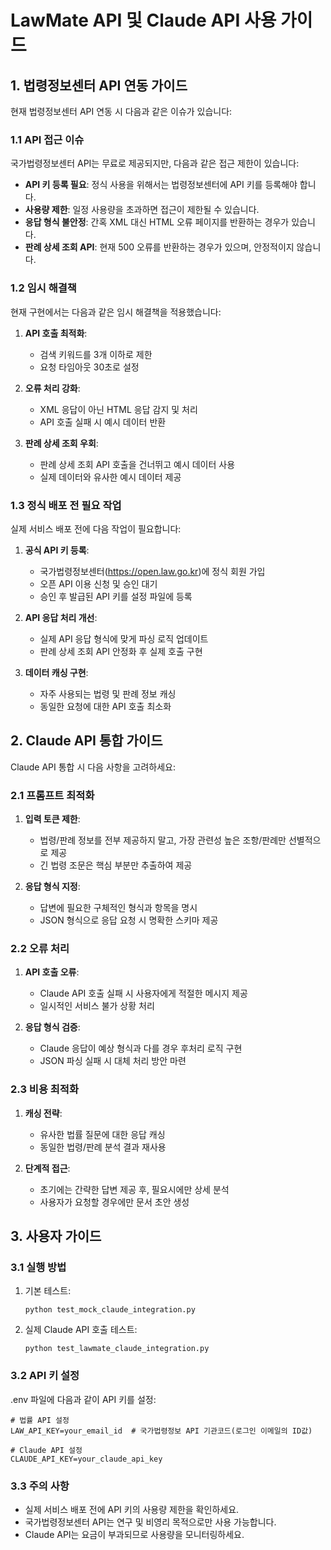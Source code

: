 # LawMate API 및 Claude API 사용 가이드

## 1. 법령정보센터 API 연동 가이드

현재 법령정보센터 API 연동 시 다음과 같은 이슈가 있습니다:

### 1.1 API 접근 이슈

국가법령정보센터 API는 무료로 제공되지만, 다음과 같은 접근 제한이 있습니다:

- **API 키 등록 필요**: 정식 사용을 위해서는 법령정보센터에 API 키를 등록해야 합니다.
- **사용량 제한**: 일정 사용량을 초과하면 접근이 제한될 수 있습니다.
- **응답 형식 불안정**: 간혹 XML 대신 HTML 오류 페이지를 반환하는 경우가 있습니다.
- **판례 상세 조회 API**: 현재 500 오류를 반환하는 경우가 있으며, 안정적이지 않습니다.

### 1.2 임시 해결책

현재 구현에서는 다음과 같은 임시 해결책을 적용했습니다:

1. **API 호출 최적화**:
   - 검색 키워드를 3개 이하로 제한
   - 요청 타임아웃 30초로 설정

2. **오류 처리 강화**:
   - XML 응답이 아닌 HTML 응답 감지 및 처리
   - API 호출 실패 시 예시 데이터 반환

3. **판례 상세 조회 우회**:
   - 판례 상세 조회 API 호출을 건너뛰고 예시 데이터 사용
   - 실제 데이터와 유사한 예시 데이터 제공

### 1.3 정식 배포 전 필요 작업

실제 서비스 배포 전에 다음 작업이 필요합니다:

1. **공식 API 키 등록**:
   - 국가법령정보센터(https://open.law.go.kr)에 정식 회원 가입
   - 오픈 API 이용 신청 및 승인 대기
   - 승인 후 발급된 API 키를 설정 파일에 등록

2. **API 응답 처리 개선**:
   - 실제 API 응답 형식에 맞게 파싱 로직 업데이트
   - 판례 상세 조회 API 안정화 후 실제 호출 구현

3. **데이터 캐싱 구현**:
   - 자주 사용되는 법령 및 판례 정보 캐싱
   - 동일한 요청에 대한 API 호출 최소화

## 2. Claude API 통합 가이드

Claude API 통합 시 다음 사항을 고려하세요:

### 2.1 프롬프트 최적화

1. **입력 토큰 제한**:
   - 법령/판례 정보를 전부 제공하지 말고, 가장 관련성 높은 조항/판례만 선별적으로 제공
   - 긴 법령 조문은 핵심 부분만 추출하여 제공

2. **응답 형식 지정**:
   - 답변에 필요한 구체적인 형식과 항목을 명시
   - JSON 형식으로 응답 요청 시 명확한 스키마 제공

### 2.2 오류 처리

1. **API 호출 오류**:
   - Claude API 호출 실패 시 사용자에게 적절한 메시지 제공
   - 일시적인 서비스 불가 상황 처리

2. **응답 형식 검증**:
   - Claude 응답이 예상 형식과 다를 경우 후처리 로직 구현
   - JSON 파싱 실패 시 대체 처리 방안 마련

### 2.3 비용 최적화

1. **캐싱 전략**:
   - 유사한 법률 질문에 대한 응답 캐싱
   - 동일한 법령/판례 분석 결과 재사용

2. **단계적 접근**:
   - 초기에는 간략한 답변 제공 후, 필요시에만 상세 분석
   - 사용자가 요청할 경우에만 문서 초안 생성

## 3. 사용자 가이드

### 3.1 실행 방법

1. 기본 테스트:
   ```
   python test_mock_claude_integration.py
   ```

2. 실제 Claude API 호출 테스트:
   ```
   python test_lawmate_claude_integration.py
   ```

### 3.2 API 키 설정

.env 파일에 다음과 같이 API 키를 설정:

```
# 법률 API 설정
LAW_API_KEY=your_email_id  # 국가법령정보 API 기관코드(로그인 이메일의 ID값)

# Claude API 설정
CLAUDE_API_KEY=your_claude_api_key
```

### 3.3 주의 사항

- 실제 서비스 배포 전에 API 키의 사용량 제한을 확인하세요.
- 국가법령정보센터 API는 연구 및 비영리 목적으로만 사용 가능합니다.
- Claude API는 요금이 부과되므로 사용량을 모니터링하세요.
